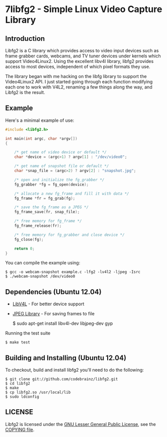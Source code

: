7libfg2 - Simple Linux Video Capture Library
===========================================

Introduction
------------

Libfg2 is a C library which provides access to video input devices such as
frame grabber cards, webcams, and TV tuner devices under kernels which support
Video4Linux2.  Using the excellent libv4l library, libfg2 provides access to
most devices, independent of which pixel formats they use.  

The library began with me hacking on the libfg library to support the
Video4Linux2 API.  I just started going through each function modifying each
one to work with V4L2, renaming a few things along the way, and Libfg2 is the
result.

Example
-------

Here's a minimal example of use:

```c
#include <libfg2.h>

int main(int argc, char *argv[])
{

    /* get name of video device or default */
    char *device = (argc>1) ? argv[1] : "/dev/video0";

    /* get name of snapshot file or default */
    char *snap_file = (argc>2) ? argv[2] : "snapshot.jpg";

    /* open and initialize the fg_grabber */
    fg_grabber *fg = fg_open(device);

    /* allocate a new fg_frame and fill it with data */
    fg_frame *fr = fg_grab(fg);

    /* save the fg_frame as a JPEG */
    fg_frame_save(fr, snap_file);

    /* free memory for fg_frame */
    fg_frame_release(fr);

    /* free memory for fg_grabber and close device */
    fg_close(fg);

    return 0;
}
```

You can compile the example using:

    $ gcc -o webcam-snapshot example.c -lfg2 -lv4l2 -ljpeg -Isrc
    $ ./webcam-snapshot /dev/video0

Dependencies (Ubuntu 12.04)
---------------------------

* [LibV4L](http://people.atrpms.net/~hdegoede) - For better device support
* [JPEG Library](http://ijg.org) - For saving frames to file
	   
    $ sudo apt-get install libv4l-dev libjpeg-dev gyp

Running the test suite 

    $ make test

Building and Installing (Ubuntu 12.04)
-------------------------------------

To checkout, build and install libfg2 you'll need to do the following:

    $ git clone git://github.com/codebrainz/libfg2.git
    $ cd libfg2
    $ make
    $ cp libfg2.so /usr/local/lib
    $ sudo ldconfig

LICENSE
-------
Libfg2 is licensed under the
[GNU Lesser General Public License](http://www.gnu.org/copyleft/lesser.html),
see the
[COPYING file](https://github.com/codebrainz/libfg2/blob/master/COPYING).

